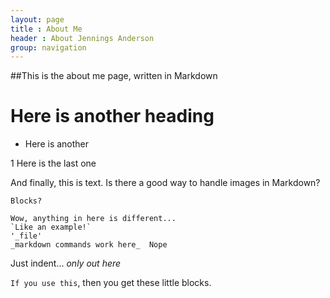 ```yaml
---
layout: page
title : About Me
header : About Jennings Anderson
group: navigation
---
```


##This is the about me page, written in Markdown

# Here is another heading

* Here is another

1 Here is the last one

And finally, this is text.  Is there a good way to handle images in Markdown?

    Blocks?

    Wow, anything in here is different...
    `Like an example!`
    '_file'
    _markdown commands work here_  Nope
Just indent...
_only out here_

`If you use this`, then you get these little blocks.